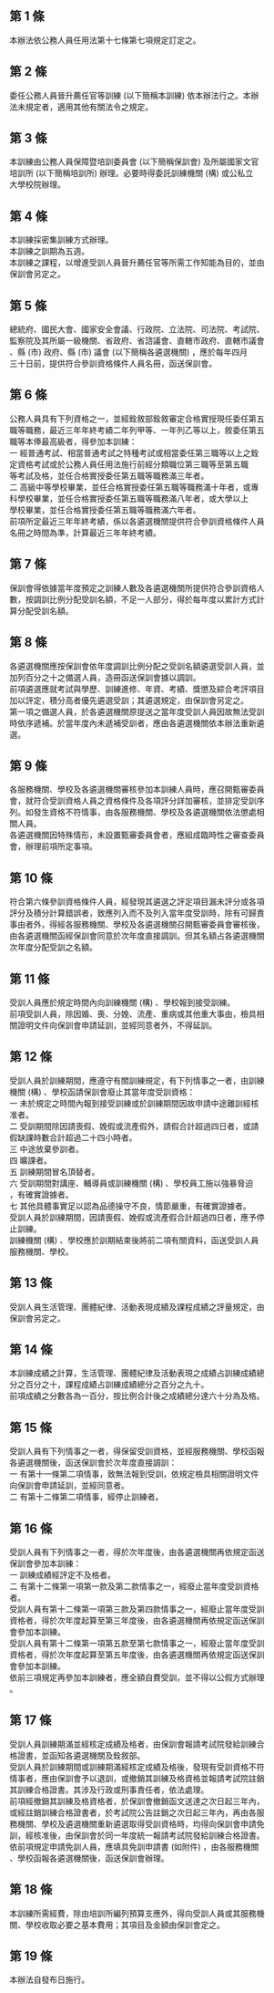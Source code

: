 第 1 條
-------
本辦法依公務人員任用法第十七條第七項規定訂定之。

第 2 條
-------
委任公務人員晉升薦任官等訓練 (以下簡稱本訓練) 依本辦法行之。本辦  
法未規定者，適用其他有關法令之規定。

第 3 條
-------
本訓練由公務人員保障暨培訓委員會 (以下簡稱保訓會) 及所屬國家文官  
培訓所 (以下簡稱培訓所) 辦理。必要時得委託訓練機關 (構) 或公私立  
大學校院辦理。

第 4 條
-------
本訓練採密集訓練方式辦理。  
本訓練之訓期為五週。  
本訓練之課程，以增進受訓人員晉升薦任官等所需工作知能為目的，並由  
保訓會另定之。

第 5 條
-------
總統府、國民大會、國家安全會議、行政院、立法院、司法院、考試院、  
監察院及其所屬一級機關、省政府、省諮議會、直轄市政府、直轄市議會  
、縣 (市) 政府、縣 (市) 議會 (以下簡稱各遴選機關) ，應於每年四月  
三十日前，提供符合參訓資格條件人員名冊，函送保訓會。

第 6 條
-------
公務人員具有下列資格之一，並經銓敘部銓敘審定合格實授現任委任第五  
職等職務，最近三年年終考績二年列甲等、一年列乙等以上，敘委任第五  
職等本俸最高級者，得參加本訓練：  
一  經普通考試、相當普通考試之特種考試或相當委任第三職等以上之銓  
    定資格考試或於公務人員任用法施行前經分類職位第三職等至第五職  
    等考試及格，並任合格實授委任第五職等職務滿三年者。  
二  高級中等學校畢業，並任合格實授委任第五職等職務滿十年者，或專  
    科學校畢業，並任合格實授委任第五職等職務滿八年者，或大學以上  
    學校畢業，並任合格實授委任第五職等職務滿六年者。  
前項所定最近三年年終考績，係以各遴選機關提供符合參訓資格條件人員  
名冊之時間為準，計算最近三年年終考績。

第 7 條
-------
保訓會得依據當年度預定之訓練人數及各遴選機關所提供符合參訓資格人  
數，按調訓比例分配受訓名額，不足一人部分，得於每年度以累計方式計  
算分配受訓名額。

第 8 條
-------
各遴選機關應按保訓會依年度調訓比例分配之受訓名額遴選受訓人員，並  
加列百分之十之備選人員，造冊函送保訓會據以調訓。  
前項遴選應就考試與學歷、訓練進修、年資、考績、獎懲及綜合考評項目  
加以評定，積分高者優先遴選受訓；其遴選規定，由保訓會另定之。  
第一項之備選人員，於各遴選機關原提送之當年度受訓人員因故無法受訓  
時依序遞補。於當年度內未遞補受訓者，應由各遴選機關依本辦法重新遴  
選。

第 9 條
-------
各服務機關、學校及各遴選機關審核參加本訓練人員時，應召開甄審委員  
會，就符合受訓資格人員之資格條件及各項評分詳加審核，並排定受訓序  
列。如發生資格不符情事，由各服務機關、學校及各遴選機關依法懲處相  
關人員。  
各遴選機關因特殊情形，未設置甄審委員會者，應組成臨時性之審查委員  
會，辦理前項所定事項。

第 10 條
--------
符合第六條參訓資格條件人員，經發現其遴選之評定項目漏未評分或各項  
評分及積分計算錯誤者，致應列入而不及列入當年度受訓時，除有可歸責  
事由者外，得經各服務機關、學校及各遴選機關召開甄審委員會審核後，  
由各遴選機關函經保訓會同意於次年度直接調訓。但其名額占各遴選機關  
次年度分配受訓之名額。

第 11 條
--------
受訓人員應於規定時間內向訓練機關 (構) 、學校報到接受訓練。  
前項受訓人員，除因婚、喪、分娩、流產、重病或其他重大事由，檢具相  
關證明文件向保訓會申請延訓，並經同意者外，不得延訓。

第 12 條
--------
受訓人員於訓練期間，應遵守有關訓練規定，有下列情事之一者，由訓練  
機關 (構) 、學校函請保訓會廢止其當年度受訓資格：  
一  未於規定之時間內報到接受訓練或於訓練期間因故申請中途離訓經核  
    准者。  
二  受訓期間除因請喪假、娩假或流產假外，請假合計超過四日者，或請  
    假缺課時數合計超過二十四小時者。  
三  中途放棄參訓者。  
四  曠課者。  
五  訓練期間冒名頂替者。  
六  受訓期間對講座、輔導員或訓練機關 (構) 、學校員工施以強暴脅迫  
    ，有確實證據者。  
七  其他具體事實足以認為品德操守不良，情節嚴重，有確實證據者。  
受訓人員於訓練期間，因請喪假、娩假或流產假合計超過四日者，應予停  
止訓練。  
訓練機關 (構) 、學校應於訓期結束後將前二項有關資料，函送受訓人員  
服務機關、學校。

第 13 條
--------
受訓人員生活管理、團體紀律、活動表現成績及課程成績之評量規定，由  
保訓會另定之。

第 14 條
--------
本訓練成績之計算，生活管理、團體紀律及活動表現之成績占訓練成績總  
分之百分之十，課程成績占訓練成績總分之百分之九十。  
前項成績之分數各為一百分，按比例合計後之成績總分達六十分為及格。

第 15 條
--------
受訓人員有下列情事之一者，得保留受訓資格，並經服務機關、學校函報  
各遴選機關後，函送保訓會於次年度直接調訓：  
一  有第十一條第二項情事，致無法報到受訓，依規定檢具相關證明文件  
    向保訓會申請延訓，並經同意者。  
二  有第十二條第二項情事，經停止訓練者。

第 16 條
--------
受訓人員有下列情事之一者，得於次年度後，由各遴選機關再依規定函送  
保訓會參加本訓練：  
一  訓練成績經評定不及格者。  
二  有第十二條第一項第一款及第二款情事之一，經廢止當年度受訓資格  
    者。  
受訓人員有第十二條第一項第三款及第四款情事之一，經廢止當年度受訓  
資格者，得於次年度起算至第三年度後，由各遴選機關再依規定函送保訓  
會參加本訓練。  
受訓人員有第十二條第一項第五款至第七款情事之一，經廢止當年度受訓  
資格者，得於次年度起算至第五年度後，由各遴選機關再依規定函送保訓  
會參加本訓練。  
依前三項規定再參加本訓練者，應全額自費受訓，並不得以公假方式辦理  
。

第 17 條
--------
受訓人員訓練期滿並經核定成績及格者，由保訓會報請考試院發給訓練合  
格證書，並函知各遴選機關及銓敘部。  
受訓人員於訓練期間或訓練期滿經核定成績及格後，發現有受訓資格不符  
情事者，應由保訓會予以退訓，或撤銷其訓練及格資格並報請考試院註銷  
其訓練合格證書。其涉及行政或刑事責任者，依法處理。  
前項經撤銷其訓練及格資格者，於保訓會撤銷函文送達之次日起三年內，  
或經註銷訓練合格證書者，於考試院公告註銷之次日起三年內，再由各服  
務機關、學校及遴選機關重新遴選取得受訓資格時，均得向保訓會申請免  
訓，經核准後，由保訓會於同一年度統一報請考試院發給訓練合格證書。  
依前項規定申請免訓人員，應填具免訓申請書 (如附件) ，由各服務機關  
、學校函報各遴選機關後，函送保訓會辦理。

第 18 條
--------
本訓練所需經費，除由培訓所編列預算支應外，得向受訓人員或其服務機  
關、學校收取必要之基本費用；其項目及金額由保訓會定之。

第 19 條
--------
本辦法自發布日施行。

